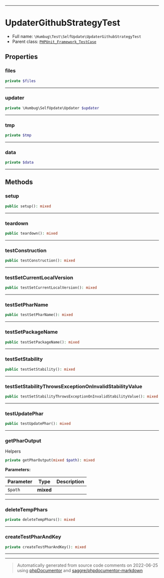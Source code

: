 ***

# UpdaterGithubStrategyTest





* Full name: `\Humbug\Test\SelfUpdate\UpdaterGithubStrategyTest`
* Parent class: [`PHPUnit_Framework_TestCase`](../../../PHPUnit_Framework_TestCase.md)



## Properties


### files



```php
private $files
```






***

### updater



```php
private \Humbug\SelfUpdate\Updater $updater
```






***

### tmp



```php
private $tmp
```






***

### data



```php
private $data
```






***

## Methods


### setup



```php
public setup(): mixed
```











***

### teardown



```php
public teardown(): mixed
```











***

### testConstruction



```php
public testConstruction(): mixed
```











***

### testSetCurrentLocalVersion



```php
public testSetCurrentLocalVersion(): mixed
```











***

### testSetPharName



```php
public testSetPharName(): mixed
```











***

### testSetPackageName



```php
public testSetPackageName(): mixed
```











***

### testSetStability



```php
public testSetStability(): mixed
```











***

### testSetStabilityThrowsExceptionOnInvalidStabilityValue



```php
public testSetStabilityThrowsExceptionOnInvalidStabilityValue(): mixed
```











***

### testUpdatePhar



```php
public testUpdatePhar(): mixed
```











***

### getPharOutput

Helpers

```php
private getPharOutput(mixed $path): mixed
```








**Parameters:**

| Parameter | Type | Description |
|-----------|------|-------------|
| `$path` | **mixed** |  |




***

### deleteTempPhars



```php
private deleteTempPhars(): mixed
```











***

### createTestPharAndKey



```php
private createTestPharAndKey(): mixed
```











***


***
> Automatically generated from source code comments on 2022-06-25 using [phpDocumentor](http://www.phpdoc.org/) and [saggre/phpdocumentor-markdown](https://github.com/Saggre/phpDocumentor-markdown)
